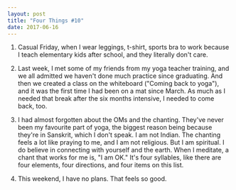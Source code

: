 ```yaml
---
layout: post
title: "Four Things #10"
date: 2017-06-16
---
```


1. Casual Friday, when I wear leggings, t-shirt, sports bra to work because I teach elementary kids after school, and they literally don't care.

2. Last week, I met some of my friends from my yoga teacher training, and we all admitted we haven't done much practice since graduating. And then we created a class on the whiteboard ("Coming back to yoga"), and it was the first time I had been on a mat since March. As much as I needed that break after the six months intensive, I needed to come back, too.

3. I had almost forgotten about the OMs and the chanting. They've never been my favourite part of yoga, the biggest reason being because they're in Sanskrit, which I don't speak. I am not Indian. The chanting feels a lot like praying to me, and I am not religious. But I am spiritual. I do believe in connecting with yourself and the earth. When I meditate, a chant that works for me is, "I am OK." It's four syllables, like there are four elements, four directions, and four items on this list.

4. This weekend, I have no plans. That feels so good.
